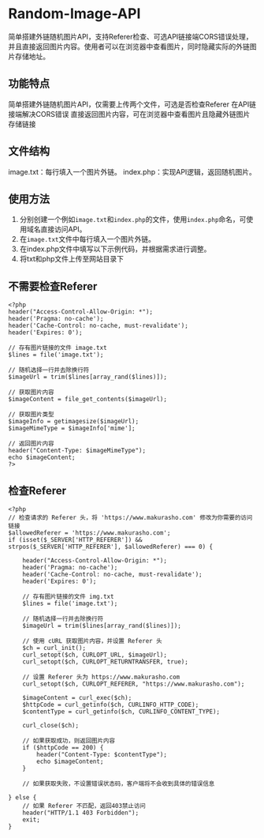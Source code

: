 # Random-Image-API

简单搭建外链随机图片API，支持Referer检查、可选API链接端CORS错误处理，并且直接返回图片内容。使用者可以在浏览器中查看图片，同时隐藏实际的外链图片存储地址。

## 功能特点
简单搭建外链随机图片API，仅需要上传两个文件，可选是否检查Referer
在API链接端解决CORS错误
直接返回图片内容，可在浏览器中查看图片且隐藏外链图片存储链接

## 文件结构
image.txt：每行填入一个图片外链。
index.php：实现API逻辑，返回随机图片。

## 使用方法
1. 分别创建一个例如`image.txt`和`index.php`的文件，使用`index.php`命名，可使用域名直接访问API。
2. 在`image.txt`文件中每行填入一个图片外链。
3. 在index.php文件中填写以下示例代码，并根据需求进行调整。
4. 将txt和php文件上传至网站目录下

## 不需要检查Referer
```
<?php
header("Access-Control-Allow-Origin: *");
header('Pragma: no-cache');
header('Cache-Control: no-cache, must-revalidate');
header('Expires: 0');

// 存有图片链接的文件 image.txt
$lines = file('image.txt');

// 随机选择一行并去除换行符
$imageUrl = trim($lines[array_rand($lines)]);

// 获取图片内容
$imageContent = file_get_contents($imageUrl);

// 获取图片类型
$imageInfo = getimagesize($imageUrl);
$imageMimeType = $imageInfo['mime'];

// 返回图片内容
header("Content-Type: $imageMimeType");
echo $imageContent;
?>
```
## 检查Referer
```
<?php
// 检查请求的 Referer 头，将 'https://www.makurasho.com' 修改为你需要的访问链接
$allowedReferer = 'https://www.makurasho.com';
if (isset($_SERVER['HTTP_REFERER']) && strpos($_SERVER['HTTP_REFERER'], $allowedReferer) === 0) {

    header("Access-Control-Allow-Origin: *");
    header('Pragma: no-cache');
    header('Cache-Control: no-cache, must-revalidate');
    header('Expires: 0');

    // 存有图片链接的文件 img.txt
    $lines = file('image.txt');

    // 随机选择一行并去除换行符
    $imageUrl = trim($lines[array_rand($lines)]);

    // 使用 cURL 获取图片内容，并设置 Referer 头
    $ch = curl_init();
    curl_setopt($ch, CURLOPT_URL, $imageUrl);
    curl_setopt($ch, CURLOPT_RETURNTRANSFER, true);

    // 设置 Referer 头为 https://www.makurasho.com
    curl_setopt($ch, CURLOPT_REFERER, "https://www.makurasho.com");

    $imageContent = curl_exec($ch);
    $httpCode = curl_getinfo($ch, CURLINFO_HTTP_CODE);
    $contentType = curl_getinfo($ch, CURLINFO_CONTENT_TYPE);

    curl_close($ch);

    // 如果获取成功，则返回图片内容
    if ($httpCode == 200) {
        header("Content-Type: $contentType");
        echo $imageContent;
    }

    // 如果获取失败，不设置错误状态码，客户端将不会收到具体的错误信息

} else {
    // 如果 Referer 不匹配，返回403禁止访问
    header("HTTP/1.1 403 Forbidden");
    exit;
}
```
